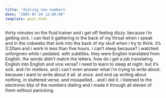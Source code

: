 ```yaml
---
title: 'dialing new numbers'
date: "2005-07-24 12:00:00"
template: post.html
---
```


thirty minutes on the fluid trainer and i get off feeling dizzy. because i’m getting sick. i can feel it gathering in the back of my throat when i speak and in the cobwebs that sink into the back of my skull when i try to think. it’s 3:20am and i work in less than five hours. i can’t sleep because? i watched unforgiven while i pedaled. with subtitles. they were English translated from English. the words didn’t match the letters. how do i get a job translating English into English and vice versa? i need to learn to sleep at night. but it’s sick. and i’m restless. and i can’t even answer what i’m trying to write about. because i want to write about it all. at once. and end up writing about nothing. in stuttered verse. and misspelled… and i did it. i listened to the electronic blip of the numbers dialing and i made it through all eleven of them without panicking.